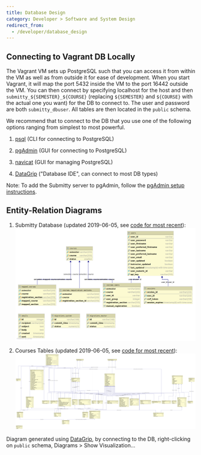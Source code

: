 ```yaml
---
title: Database Design
category: Developer > Software and System Design
redirect_from:
  - /developer/database_design
---
```


## Connecting to Vagrant DB Locally

   The Vagrant VM sets up PostgreSQL such that you can access it from
   within the VM as well as from outside it for ease of development. When
   you start Vagrant, it will map the port 5432 inside the VM to the port
   16442 outside the VM. You can then connect by specifying localhost for
   the host and then `submitty_${SEMESTER}_${COURSE}` (replacing
   `${SEMESTER}` and `${COURSE}` with the actual one you want) for the DB
   to connect to. The user and password are both `submitty_dbuser`. All tables are then
   located in the `public` schema.

   We recommend that to connect to the DB that you use one of the following
   options ranging from simplest to most powerful.

   1. [psql](http://postgresguide.com/utilities/psql.html) (CLI for connecting to PostgreSQL)

   2. [pgAdmin](https://www.pgadmin.org/) (GUI for connecting to PostgreSQL)

   3. [navicat](https://www.navicat.com/en/products/navicat-for-postgresql) (GUI for managing PostgreSQL)

   4. [DataGrip](https://www.jetbrains.com/datagrip/) ("Database IDE", can connect to most DB types)


Note: To add the Submitty server to pgAdmin, follow the [pgAdmin setup instructions](/developer/getting_started/pgadmin).



## Entity-Relation Diagrams

   1. Submitty Database (updated 2019-06-05, see [code for most recent](https://github.com/Submitty/Submitty/blob/master/migration/migrator/data/submitty_db.sql)):
      ![Database Entity Graph](/images/database_entity_graph.png)

   2. Courses Tables (updated 2019-06-05, see [code for most recent](https://github.com/Submitty/Submitty/blob/master/migration/migrator/data/course_tables.sql)):
      ![Database Entity Graph](/images/database_course_entity_graph.png)

   Diagram generated using [DataGrip](https://www.jetbrains.com/datagrip/), by
   connecting to the DB, right-clicking on `public` schema,
   Diagrams > Show Visualization...
